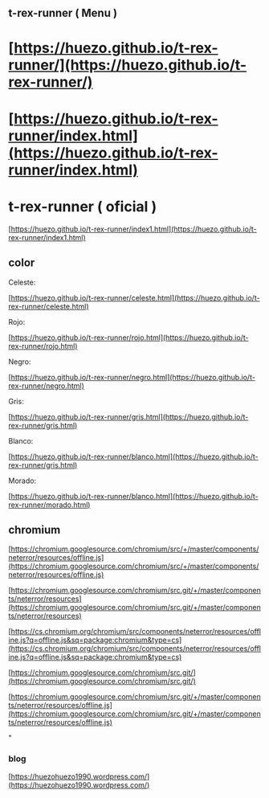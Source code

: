 
##  t-rex-runner ( Menu )


# [https://huezo.github.io/t-rex-runner/](https://huezo.github.io/t-rex-runner/)

# [https://huezo.github.io/t-rex-runner/index.html](https://huezo.github.io/t-rex-runner/index.html)

# t-rex-runner ( oficial )

 [https://huezo.github.io/t-rex-runner/index1.html](https://huezo.github.io/t-rex-runner/index1.html)

## color 

Celeste:

 [https://huezo.github.io/t-rex-runner/celeste.html](https://huezo.github.io/t-rex-runner/celeste.html)
 
 Rojo:
 

 [https://huezo.github.io/t-rex-runner/rojo.html](https://huezo.github.io/t-rex-runner/rojo.html)
 
 Negro:
 
 [https://huezo.github.io/t-rex-runner/negro.html](https://huezo.github.io/t-rex-runner/negro.html)
 
 Gris:
 
 [https://huezo.github.io/t-rex-runner/gris.html](https://huezo.github.io/t-rex-runner/gris.html)
 
Blanco:

[https://huezo.github.io/t-rex-runner/blanco.html](https://huezo.github.io/t-rex-runner/gris.html)

Morado:

[https://huezo.github.io/t-rex-runner/blanco.html](https://huezo.github.io/t-rex-runner/morado.html)


##  chromium 


[https://chromium.googlesource.com/chromium/src/+/master/components/neterror/resources/offline.js](https://chromium.googlesource.com/chromium/src/+/master/components/neterror/resources/offline.js)

[https://chromium.googlesource.com/chromium/src.git/+/master/components/neterror/resources](https://chromium.googlesource.com/chromium/src.git/+/master/components/neterror/resources)


[https://cs.chromium.org/chromium/src/components/neterror/resources/offline.js?q=offline.js&sq=package:chromium&type=cs](https://cs.chromium.org/chromium/src/components/neterror/resources/offline.js?q=offline.js&sq=package:chromium&type=cs)


[https://chromium.googlesource.com/chromium/src.git/](https://chromium.googlesource.com/chromium/src.git/)


[https://chromium.googlesource.com/chromium/src.git/+/master/components/neterror/resources/offline.js](https://chromium.googlesource.com/chromium/src.git/+/master/components/neterror/resources/offline.js)











"
### blog

[https://huezohuezo1990.wordpress.com/](https://huezohuezo1990.wordpress.com/)


